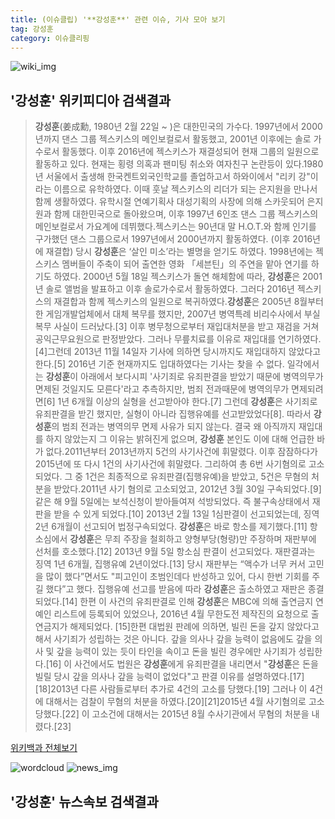 ```yaml
---
title: (이슈클립) '**강성훈**' 관련 이슈, 기사 모아 보기
tag: 강성훈
category: 이슈클리핑
---
```

![wiki_img](https://user-images.githubusercontent.com/42597476/44503234-41136a80-a6d0-11e8-9071-6fc6418eafe4.png)
## **'**강성훈**'** 위키피디아 검색결과
>**강성훈**(姜成勳, 1980년 2월 22일 ~ )은 대한민국의 가수다. 1997년에서 2000년까지 댄스 그룹 젝스키스의 메인보컬로서 활동했고, 2001년 이후에는 솔로 가수로서 활동했다. 이후 2016년에 젝스키스가 재결성되어 현재 그룹의 일원으로 활동하고 있다. 현재는 횡령 의혹과 팬미팅 취소와 여자친구 논란등이 있다.1980년 서울에서 출생해 한국켄트외국인학교를 졸업하고서 하와이에서 "리키 강"이라는 이름으로 유학하였다. 이때 훗날 젝스키스의 리더가 되는 은지원을 만나서 함께 생활하였다. 유학시절 연예기획사 대성기획의 사장에 의해 스카웃되어 은지원과 함께 대한민국으로 돌아왔으며, 이후 1997년 6인조 댄스 그룹 젝스키스의 메인보컬로서 가요계에 데뷔했다.젝스키스는 90년대 말 H.O.T.와 함께 인기를 구가했던 댄스 그룹으로서 1997년에서 2000년까지 활동하였다. (이후 2016년에 재결합) 당시 **강성훈**은 ‘살인 미소’라는 별명을 얻기도 하였다. 1998년에는 젝스키스 멤버들이 주축이 되어 출연한 영화 「세븐틴」의 주연을 맡아 연기를 하기도 하였다. 2000년 5월 18일 젝스키스가 돌연 해체함에 따라, **강성훈**은 2001년 솔로 앨범을 발표하고 이후 솔로가수로서 활동하였다. 그러다 2016년 젝스키스의 재결합과 함께 젝스키스의 일원으로 복귀하였다.**강성훈**은 2005년 8월부터 한 게임개발업체에서 대체 복무를 했지만, 2007년 병역특례 비리수사에서 부실 복무 사실이 드러났다.[3] 이후 병무청으로부터 재입대처분을 받고 재검을 거쳐 공익근무요원으로 판정받았다. 그러나 무릎치료를 이유로 재입대를 연기하였다.[4]그런데 2013년 11월 14일자 기사에 의하면 당시까지도 재입대하지 않았다고 한다.[5] 2016년 기준 현재까지도 입대하였다는 기사는 찾을 수 없다. 일각에서는 **강성훈**이 아래에서 보다시피 '사기죄로 유죄판결을 받았기 때문에 병역의무가 면제된 것일지도 모른다'라고 추측하지만, 범죄 전과때문에 병역의무가 면제되려면[6] 1년 6개월 이상의 실형을 선고받아야 한다.[7] 그런데 **강성훈**은 사기죄로 유죄판결을 받긴 했지만, 실형이 아니라 집행유예를 선고받았었다[8]. 따라서 **강성훈**의 범죄 전과는 병역의무 면제 사유가 되지 않는다. 결국 왜 아직까지 재입대를 하지 않았는지 그 이유는 밝혀진게 없으며, **강성훈** 본인도 이에 대해 언급한 바가 없다.2011년부터 2013년까지 5건의 사기사건에 휘말렸다. 이후 잠잠하다가 2015년에 또 다시 1건의 사기사건에 휘말렸다. 그리하여 총 6번 사기혐의로 고소되었다. 그 중 1건은 최종적으로 유죄판결(집행유예)을 받았고, 5건은 무혐의 처분을 받았다.2011년 사기 혐의로 고소되었고, 2012년 3월 30일 구속되었다.[9] 같은 해 9월 5일에는 보석신청이 받아들여져 석방되었다. 즉 불구속상태에서 재판을 받을 수 있게 되었다.[10] 2013년 2월 13일 1심판결이 선고되었는데, 징역 2년 6개월이 선고되어 법정구속되었다. **강성훈**은 바로 항소를 제기했다.[11] 항소심에서 **강성훈**은 무죄 주장을 철회하고 양형부당(형량)만 주장하며 재판부에 선처를 호소했다.[12] 2013년 9월 5일 항소심 판결이 선고되었다. 재판결과는 징역 1년 6개월, 집행유예 2년이었다.[13] 당시 재판부는 “액수가 너무 커서 고민을 많이 했다”면서도 "피고인이 초범인데다 반성하고 있어, 다시 한번 기회를 주길 했다”고 했다. 집행유예 선고를 받음에 따라 **강성훈**은 출소하였고 재판은 종결되었다.[14] 한편 이 사건의 유죄판결로 인해 **강성훈**은 MBC에 의해 출연금지 연예인 리스트에 등록되어 있었으나, 2016년 4월 무한도전 제작진의 요청으로 출연금지가 해제되었다. [15]한편 대법원 판례에 의하면, 빌린 돈을 갚지 않았다고해서 사기죄가 성립하는 것은 아니다. 갚을 의사나 갚을 능력이 없음에도 갚을 의사 및 갚을 능력이 있는 듯이 타인을 속이고 돈을 빌린 경우에만 사기죄가 성립한다.[16] 이 사건에서도 법원은 **강성훈**에게 유죄판결을 내리면서 "**강성훈**은 돈을 빌릴 당시 갚을 의사나 갚을 능력이 없었다"고 판결 이유를 설명하였다.[17][18]2013년 다른 사람들로부터 추가로 4건의 고소를 당했다.[19] 그러나 이 4건에 대해서는 검찰이 무혐의 처분을 하였다.[20][21]2015년 4월 사기혐의로 고소당했다.[22] 이 고소건에 대해서는 2015년 8월 수사기관에서 무혐의 처분을 내렸다.[23]

<a href="https://ko.wikipedia.org/wiki/강성훈" target="_blank">위키백과 전체보기</a>

![wordcloud](https://s3.ap-northeast-2.amazonaws.com/lyrics101-wordcloud/2018-09-29-1538151928.png)
![news_img](https://user-images.githubusercontent.com/42597476/44507050-1206f400-a6e4-11e8-8d98-7ffbfebb353f.png)
## **'**강성훈**'** 뉴스속보 검색결과

